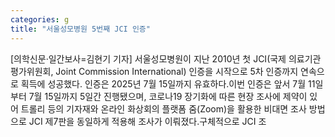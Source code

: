 ```yaml
---
categories: g
title: "서울성모병원 5번째 JCI 인증"
---
```

[의학신문·일간보사=김현기 기자] 서울성모병원이 지난 2010년 첫 JCI(국제 의료기관 평가위원회, Joint Commission International) 인증을 시작으로 5차 인증까지 연속으로 획득에 성공했다. 인증은 2025년 7월 15일까지 유효하다.이번 인증은 앞서 7월 11일부터 7월 15일까지 5일간 진행됐으며, 코로나19 장기화에 따른 현장 조사에 제약이 있어 트롤리 등의 기자재와 온라인 화상회의 플랫폼 줌(Zoom)을 활용한 비대면 조사 방법으로 JCI 제7판을 동일하게 적용해 조사가 이뤄졌다.구체적으로 JCI 조